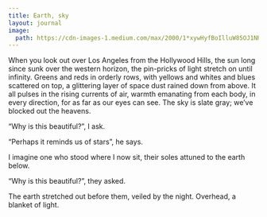 ```yaml
---
title: Earth, sky
layout: journal
image:
  path: https://cdn-images-1.medium.com/max/2000/1*xywHyfBoIlluW85OJ1NRGw.png
---
```


When you look out over Los Angeles from the Hollywood Hills, the sun long since sunk over the western horizon, the pin-pricks of light stretch on until infinity. Greens and reds in orderly rows, with yellows and whites and blues scattered on top, a glittering layer of space dust rained down from above. It all pulses in the rising currents of air, warmth emanating from each body, in every direction, for as far as our eyes can see. The sky is slate gray; we’ve blocked out the heavens.

“Why is this beautiful?”, I ask.

“Perhaps it reminds us of stars”, he says.

I imagine one who stood where I now sit, their soles attuned to the earth below.

“Why is this beautiful?”, they asked.

The earth stretched out before them, veiled by the night. Overhead, a blanket of light.
